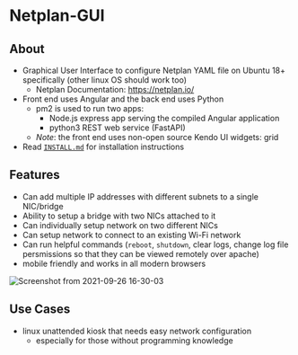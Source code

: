 # Netplan-GUI

## About

- Graphical User Interface to configure Netplan YAML file on Ubuntu 18+ specifically (other linux OS should work too)
  - Netplan Documentation: <https://netplan.io/>
- Front end uses Angular and the back end uses Python
  - pm2 is used to run two apps:
    - Node.js express app serving the compiled Angular application
    - python3 REST web service (FastAPI)
  - *Note*: the front end uses non-open source Kendo UI widgets: grid
- Read [`INSTALL.md`](https://github.com/xinthose/Netplan-GUI/blob/master/INSTALL.md) for installation instructions

## Features

- Can add multiple IP addresses with different subnets to a single NIC/bridge
- Ability to setup a bridge with two NICs attached to it
- Can individually setup network on two different NICs
- Can setup network to connect to an existing Wi-Fi network
- Can run helpful commands (`reboot`, `shutdown`, clear logs, change log file persmissions so that they can be viewed remotely over apache)
- mobile friendly and works in all modern browsers

![Screenshot from 2021-09-26 16-30-03](https://user-images.githubusercontent.com/12835202/134824903-3feaeac5-f23e-4280-b242-15a0db7c03f3.png)

## Use Cases

- linux unattended kiosk that needs easy network configuration
  - especially for those without programming knowledge
